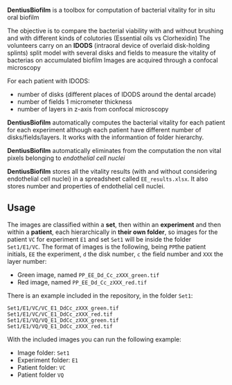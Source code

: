 **DentiusBiofilm** is a toolbox for computation of bacterial vitality for in situ oral biofilm

The objective is to compare the bacterial viability with and without brushing and with different kinds of colutories (Essential oils vs Clorhexidin)
The volunteers carry on an **IDODS** (intraoral device of overlaid disk-holding splints) split model with several disks and fields to measure the vitality of bacterias on accumulated biofilm
Images are acquired through a confocal microscopy

For each patient with IDODS: 
 * number of disks (different places of IDODS around the dental arcade)
 * number of fields 1 micrometer thickness
 * number of layers in z-axis from confocal microscopy

**DentiusBiofilm** automatically computes the bacterial vitality for each patient for each experiment although each patient have different number of disks/fields/layers. It works with the informantion of folder hierarchy.

**DentiusBiofilm** automatically eliminates from the computation the non vital pixels belonging to *endothelial cell nuclei*

**DentiusBiofilm** stores all the vitality results (with and without considering endothelial cell nuclei) in a spreadsheet called  `EE_results.xlsx`. It also stores number and properties of endothelial cell nuclei. 


## Usage

The images are classified within a **set**, then within an **experiment** and then within a **patient**, each hierarchically in **their own folder**, so images for the patient `VC` for experiment `E1` and set `Set1` will be inside the folder `Set1/E1/VC`. The format of images is the following, being `PP`the patient initials, `EE` the experiment, `d` the disk number, `c` the field number and `XXX` the layer number:
 * Green image, named `PP_EE_Dd_Cc_zXXX_green.tif`
 * Red image, named `PP_EE_Dd_Cc_zXXX_red.tif`

There is an example included in the repository, in the folder `Set1`:

```
Set1/E1/VC/VC_E1_DdCc_zXXX_green.tif
Set1/E1/VC/VC_E1_DdCc_zXXX_red.tif
Set1/E1/VQ/VQ_E1_DdCc_zXXX_green.tif
Set1/E1/VQ/VQ_E1_DdCc_zXXX_red.tif
```

With the included images you can run the following example:

 * Image folder: `Set1`
 * Experiment folder: `E1`
 * Patient folder: `VC`
 * Patient folder `VQ`